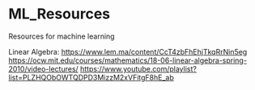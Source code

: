 # ML_Resources
Resources for machine learning

Linear Algebra:
https://www.lem.ma/content/CcT4zbFhEhjTkqRrNin5eg
https://ocw.mit.edu/courses/mathematics/18-06-linear-algebra-spring-2010/video-lectures/
https://www.youtube.com/playlist?list=PLZHQObOWTQDPD3MizzM2xVFitgF8hE_ab
